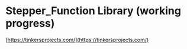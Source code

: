 # Stepper_Function Library (working progress)
[https://tinkersprojects.com/](https://tinkersprojects.com/)

 
